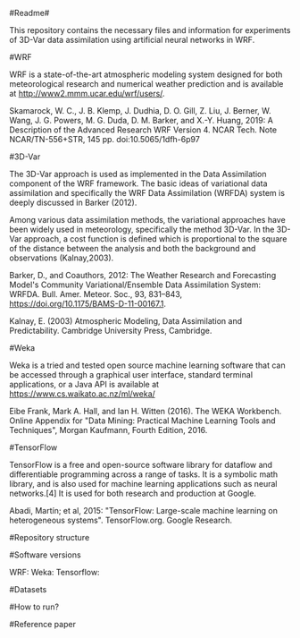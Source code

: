 #Readme#

This repository contains the necessary files and information for experiments of 3D-Var data assimilation using artificial neural networks in WRF.

#WRF

WRF is a state-of-the-art atmospheric modeling system designed for both meteorological research and numerical weather prediction and is available at http://www2.mmm.ucar.edu/wrf/users/.

Skamarock, W. C., J. B. Klemp, J. Dudhia, D. O. Gill, Z. Liu, J. Berner, W. Wang, J. G. Powers, M. G. Duda, D. M. Barker, and X.-Y. Huang, 2019: A Description of the Advanced Research WRF Version 4. NCAR Tech. Note NCAR/TN-556+STR, 145 pp.
doi:10.5065/1dfh-6p97

#3D-Var

The 3D-Var approach is used as implemented in the Data Assimilation component of the WRF framework. The basic ideas of variational data assimilation and specifically the WRF Data Assimilation (WRFDA) system is deeply discussed in Barker (2012). 

Among various data assimilation methods, the variational approaches have been widely used in meteorology, specifically the method 3D-Var. In the 3D-Var approach, a cost function is defined which is proportional to the square of the distance between the analysis and both the background and observations (Kalnay,2003).

Barker, D., and Coauthors, 2012: The Weather Research and Forecasting Model's Community Variational/Ensemble Data Assimilation System: WRFDA. Bull. Amer. Meteor. Soc., 93, 831–843, https://doi.org/10.1175/BAMS-D-11-00167.1.

Kalnay, E. (2003) Atmospheric Modeling, Data Assimilation and Predictability. Cambridge University Press, Cambridge.

#Weka

Weka is a tried and tested open source machine learning software that can be accessed through a graphical user interface, standard terminal applications, or a Java API is available at https://www.cs.waikato.ac.nz/ml/weka/

Eibe Frank, Mark A. Hall, and Ian H. Witten (2016). The WEKA Workbench. Online Appendix for "Data Mining: Practical Machine Learning Tools and Techniques", Morgan Kaufmann, Fourth Edition, 2016.

#TensorFlow

TensorFlow is a free and open-source software library for dataflow and differentiable programming across a range of tasks. It is a symbolic math library, and is also used for machine learning applications such as neural networks.[4] It is used for both research and production at Google.

Abadi, Martín; et al, 2015: "TensorFlow: Large-scale machine learning on heterogeneous systems". TensorFlow.org. Google Research.

#Repository structure

#Software versions

WRF:
Weka:
Tensorflow:

#Datasets

#How to run?

#Reference paper



